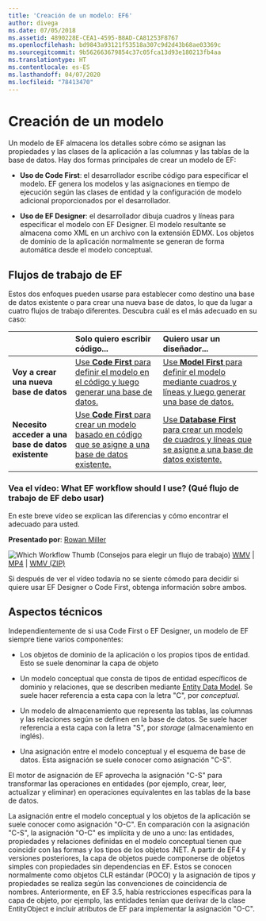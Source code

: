 ```yaml
---
title: 'Creación de un modelo: EF6'
author: divega
ms.date: 07/05/2018
ms.assetid: 4890228E-CEA1-4595-B8AD-CA81253F8767
ms.openlocfilehash: bd9843a93121f53518a307c9d2d43b68ae03369c
ms.sourcegitcommit: 9b562663679854c37c05fca13d93e180213fb4aa
ms.translationtype: HT
ms.contentlocale: es-ES
ms.lasthandoff: 04/07/2020
ms.locfileid: "78413470"
---
```

# <a name="creating-a-model"></a>Creación de un modelo

Un modelo de EF almacena los detalles sobre cómo se asignan las propiedades y las clases de la aplicación a las columnas y las tablas de la base de datos. Hay dos formas principales de crear un modelo de EF:

- **Uso de Code First**: el desarrollador escribe código para especificar el modelo. EF genera los modelos y las asignaciones en tiempo de ejecución según las clases de entidad y la configuración de modelo adicional proporcionados por el desarrollador.

- **Uso de EF Designer**: el desarrollador dibuja cuadros y líneas para especificar el modelo con EF Designer. El modelo resultante se almacena como XML en un archivo con la extensión EDMX. Los objetos de dominio de la aplicación normalmente se generan de forma automática desde el modelo conceptual.

## <a name="ef-workflows"></a>Flujos de trabajo de EF

Estos dos enfoques pueden usarse para establecer como destino una base de datos existente o para crear una nueva base de datos, lo que da lugar a cuatro flujos de trabajo diferentes.
Descubra cuál es el más adecuado en su caso:  

|                                           | Solo quiero escribir código...                                                                                                                   | Quiero usar un diseñador...                                                                                                                        |
|:------------------------------------------|:-----------------------------------------------------------------------------------------------------------------------------------------------|:---------------------------------------------------------------------------------------------------------------------------------------------------|
| **Voy a crear una nueva base de datos**          | [Use **Code First** para definir el modelo en el código y luego generar una base de datos.](~/ef6/modeling/code-first/workflows/new-database.md)           | [Use **Model First** para definir el modelo mediante cuadros y líneas y luego generar una base de datos.](~/ef6/modeling/designer/workflows/model-first.md)   |
| **Necesito acceder a una base de datos existente** | [Use **Code First** para crear un modelo basado en código que se asigne a una base de datos existente.](~/ef6/modeling/code-first/workflows/existing-database.md) | [Use **Database First** para crear un modelo de cuadros y líneas que se asigne a una base de datos existente.](~/ef6/modeling/designer/workflows/database-first.md) |

### <a name="watch-the-video-what-ef-workflow-should-i-use"></a>Vea el vídeo: What EF workflow should I use? (Qué flujo de trabajo de EF debo usar)

En este breve vídeo se explican las diferencias y cómo encontrar el adecuado para usted.

**Presentado por**: [Rowan Miller](https://romiller.com/)

![Which Workflow Thumb](../media/whichworkflow-thumb.png) (Consejos para elegir un flujo de trabajo) [WMV](https://download.microsoft.com/download/8/F/8/8F81F4CD-3678-4229-8D79-0C63FFA3C595/HDI_ITPro_Technet_winvideo_ChoseYourWorkflow.wmv) | [MP4](https://download.microsoft.com/download/8/F/8/8F81F4CD-3678-4229-8D79-0C63FFA3C595/HDI_ITPro_Technet_mp4video_ChoseYourWorkflow.m4v) | [WMV (ZIP)](https://download.microsoft.com/download/8/F/8/8F81F4CD-3678-4229-8D79-0C63FFA3C595/HDI_ITPro_Technet_winvideo_ChoseYourWorkflow.zip)

Si después de ver el vídeo todavía no se siente cómodo para decidir si quiere usar EF Designer o Code First, obtenga información sobre ambos.

## <a name="a-look-under-the-hood"></a>Aspectos técnicos

Independientemente de si usa Code First o EF Designer, un modelo de EF siempre tiene varios componentes:

- Los objetos de dominio de la aplicación o los propios tipos de entidad. Esto se suele denominar la capa de objeto

- Un modelo conceptual que consta de tipos de entidad específicos de dominio y relaciones, que se describen mediante [Entity Data Model](~/ef6/resources/glossary.md#entity-data-model). Se suele hacer referencia a esta capa con la letra "C", por _conceptual_.

- Un modelo de almacenamiento que representa las tablas, las columnas y las relaciones según se definen en la base de datos. Se suele hacer referencia a esta capa con la letra "S", por _storage_ (almacenamiento en inglés).  

- Una asignación entre el modelo conceptual y el esquema de base de datos. Esta asignación se suele conocer como asignación "C-S".

El motor de asignación de EF aprovecha la asignación "C-S" para transformar las operaciones en entidades (por ejemplo, crear, leer, actualizar y eliminar) en operaciones equivalentes en las tablas de la base de datos.

La asignación entre el modelo conceptual y los objetos de la aplicación se suele conocer como asignación "O-C". En comparación con la asignación "C-S", la asignación "O-C" es implícita y de uno a uno: las entidades, propiedades y relaciones definidas en el modelo conceptual tienen que coincidir con las formas y los tipos de los objetos .NET. A partir de EF4 y versiones posteriores, la capa de objetos puede componerse de objetos simples con propiedades sin dependencias en EF. Estos se conocen normalmente como objetos CLR estándar (POCO) y la asignación de tipos y propiedades se realiza según las convenciones de coincidencia de nombres. Anteriormente, en EF 3.5, había restricciones específicas para la capa de objeto, por ejemplo, las entidades tenían que derivar de la clase EntityObject e incluir atributos de EF para implementar la asignación "O-C".
